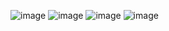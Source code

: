 ![image](https://github.com/MachineMoo-Abdullah/Student_management.cpp/assets/152873913/c6258d19-eb5f-4b3a-b871-2a94f400afbe)
![image](https://github.com/MachineMoo-Abdullah/Student_management.cpp/assets/152873913/5baf4c23-0c0a-41ce-97ba-43a51dd9003b)
![image](https://github.com/MachineMoo-Abdullah/Student_management.cpp/assets/152873913/42a2956b-7e77-410f-a1e9-7eae179f5785)
![image](https://github.com/MachineMoo-Abdullah/Student_management.cpp/assets/152873913/970e50d1-ef4a-44a7-b2c7-9d71a97d415c)
